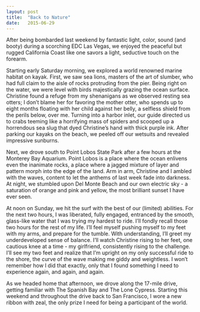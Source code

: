 ```yaml
---
layout: post
title:  "Back to Nature" 
date:   2015-06-29
---
```

After being bombarded last weekend by fantastic light, color, sound (and booty) during a scorching EDC Las Vegas, we enjoyed the peaceful but rugged California Coast like one savors a light, seductive touch on the forearm.

Starting early Saturday morning, we explored a world renowned marine habitat on kayak. First, we saw sea lions, masters of the art of slumber, who had full claim to the aisle of rocks protruding from the pier. Being right on the water, we were level with birds majestically grazing the ocean surface. Christine found a refuge from my shenanigans as we observed resting sea otters; I don’t blame her for favoring the mother otter, who spends up to eight months floating with her child against her belly, a selfless shield from the perils below, over me. Turning into a harbor inlet, our guide directed us to crabs teeming like a horrifying mass of spiders and scooped up a horrendous sea slug that dyed Christine’s hand with thick purple ink. After parking our kayaks on the beach, we peeled off our wetsuits and revealed impressive sunburns. 

Next, we drove south to Point Lobos State Park after a few hours at the Monterey Bay Aquarium. Point Lobos is a place where the ocean enlivens even the inanimate rocks, a place where a jagged mixture of layer and pattern morph into the edge of the land. Arm in arm, Christine and I ambled with the waves, content to let the anthems of last week fade into darkness. At night, we stumbled upon Del Monte Beach and our own electric sky - a saturation of orange and pink and yellow, the most brilliant sunset I have ever seen. 

At noon on Sunday, we hit the surf with the best of our (limited) abilities. For the next two hours, I was liberated, fully engaged, entranced by the smooth, glass-like water that I was trying my hardest to ride. I’ll fondly recall those two hours for the rest of my life. I’ll feel myself pushing myself to my feet with my arms, and prepare for the tumble. With understanding, I’ll greet my underdeveloped sense of balance. I’ll watch Christine rising to her feet, one cautious knee at a time - my girlfriend, consistently rising to the challenge. I’ll see my two feet and realize that I’m upright on my only successful ride to the shore, the curve of the wave making me giddy and weightless. I won’t remember how I did that exactly, only that I found something I need to experience again, and again, and again. 

As we headed home that afternoon, we drove along the 17-mile drive, getting familiar with The Spanish Bay and The Lone Cypress. Starting this weekend and throughout the drive back to San Francisco, I wore a new ribbon with zeal, the only prize I need for being a participant of the world. 
